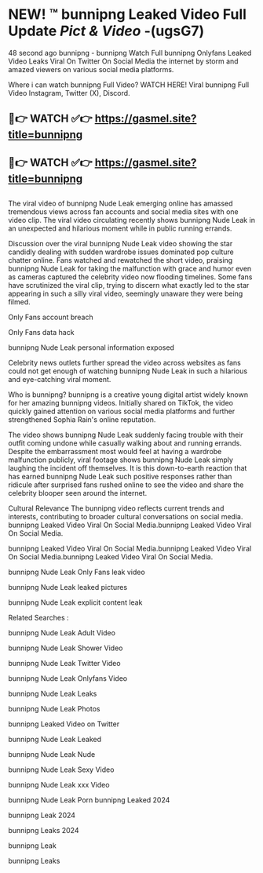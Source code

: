 # NEW! ™ bunnipng Leaked Video Full Update *Pict & Video* -(ugsG7)
48 second ago bunnipng - bunnipng Watch Full bunnipng Onlyfans Leaked Video Leaks Viral On Twitter On Social Media the internet by storm and amazed viewers on various social media platforms.

Where i can watch bunnipng Full Video? WATCH HERE! Viral bunnipng Full Video Instagram, Twitter (X), Discord.

## 🔴👉 WATCH ✅👉 https://gasmel.site?title=bunnipng
## 🔴👉 WATCH ✅👉 https://gasmel.site?title=bunnipng
##

The viral video of bunnipng Nude Leak emerging online has amassed tremendous views across fan accounts and social media sites with one video clip. The viral video circulating recently shows bunnipng Nude Leak in an unexpected and hilarious moment while in public running errands.


Discussion over the viral bunnipng Nude Leak video showing the star candidly dealing with sudden wardrobe issues dominated pop culture chatter online. Fans watched and rewatched the short video, praising bunnipng Nude Leak for taking the malfunction with grace and humor even as cameras captured the celebrity video now flooding timelines. Some fans have scrutinized the viral clip, trying to discern what exactly led to the star appearing in such a silly viral video, seemingly unaware they were being filmed.


Only Fans account breach

Only Fans data hack

bunnipng Nude Leak personal information exposed

Celebrity news outlets further spread the video across websites as fans could not get enough of watching bunnipng Nude Leak in such a hilarious and eye-catching viral moment.


Who is bunnipng? bunnipng is a creative young digital artist widely known for her amazing bunnipng videos. Initially shared on TikTok, the video quickly gained attention on various social media platforms and further strengthened Sophia Rain's online reputation.

The video shows bunnipng Nude Leak suddenly facing trouble with their outfit coming undone while casually walking about and running errands. Despite the embarrassment most would feel at having a wardrobe malfunction publicly, viral footage shows bunnipng Nude Leak simply laughing the incident off themselves. It is this down-to-earth reaction that has earned bunnipng Nude Leak such positive responses rather than ridicule after surprised fans rushed online to see the video and share the celebrity blooper seen around the internet.

Cultural Relevance The bunnipng video reflects current trends and interests, contributing to broader cultural conversations on social media.
bunnipng Leaked Video Viral On Social Media.bunnipng Leaked Video Viral On Social Media.

bunnipng Leaked Video Viral On Social Media.bunnipng Leaked Video Viral On Social Media.bunnipng Leaked Video Viral On Social Media.

bunnipng Nude Leak Only Fans leak video

bunnipng Nude Leak leaked pictures

bunnipng Nude Leak explicit content leak

Related Searches :


bunnipng Nude Leak Adult Video

bunnipng Nude Leak Shower Video

bunnipng Nude Leak Twitter Video

bunnipng Nude Leak Onlyfans Video

bunnipng Nude Leak Leaks

bunnipng Nude Leak Photos

bunnipng Leaked Video on Twitter

bunnipng Nude Leak Leaked

bunnipng Nude Leak Nude

bunnipng Nude Leak Sexy Video

bunnipng Nude Leak xxx Video

bunnipng Nude Leak Porn
bunnipng Leaked 2024

bunnipng Leak 2024

bunnipng Leaks 2024

bunnipng Leak

bunnipng Leaks

